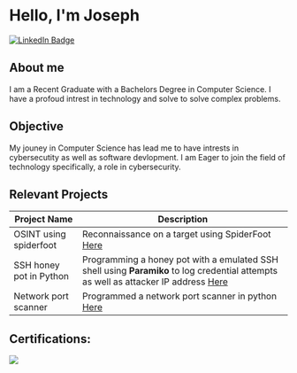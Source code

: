 # Hello, I'm Joseph

[![LinkedIn Badge](https://img.shields.io/badge/LinkedIn-Connect-blue)](https://www.linkedin.com/in/josephkiesche/)

## About me
I am a Recent Graduate with a Bachelors Degree in Computer Science. I have a profoud intrest in technology and solve to solve complex problems.


## Objective
My jouney in Computer Science has lead me to have intrests in cybersecutity as well as software devlopment. I am Eager to join the field of technology specifically, a role in cybersecurity. 


## Relevant Projects

| Project Name              | Description |
|--------------             |-------------|
| OSINT using spiderfoot    | Reconnaissance on a target using SpiderFoot <a href="https://github.com/JoeKiesche/OSINT-Using-Spiderfoot"/>Here </a>|
| SSH honey pot in Python   | Programming a honey pot with a emulated SSH shell using <b>Paramiko</b> to log credential attempts as well as attacker IP address <a href="https://github.com/JoeKiesche/SSH-Honeypot-py"/>Here </a>|
| Network port scanner      | Programmed a network port scanner in python <a href="https://github.com/JoeKiesche/Python-Network-Scanner"/>Here </a>|


  
## Certifications:

<div> 
  <img src="https://img.shields.io/badge/Network+-white?style=flat&logoColor=white&color=red" />
</div>

    

